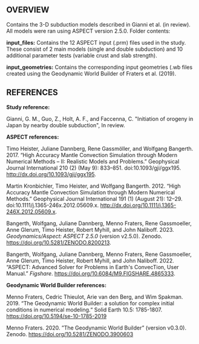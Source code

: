 ## OVERVIEW 

Contains the 3-D subduction models described in Gianni et al. (in review). All models were ran using ASPECT version 2.5.0. Folder contents:

**input_files:**  Contains the 12 ASPECT input (.prm) files used in the study. These consist of 2 main models (single and double subduction) and 10 additional parameter tests (variable crust and slab strength).

**input_geometries:** Contains the corresponding input geometries (.wb files created using the Geodynamic World Builder of Fraters et al. (2019).

## REFERENCES

**Study reference:**

Gianni, G. M., Guo, Z., Holt, A. F., and Faccenna, C. "Initiation of orogeny in Japan by nearby double subduction", In review.

**ASPECT references:**

Timo Heister, Juliane Dannberg, Rene Gassmöller, and Wolfgang Bangerth. 2017. “High Accuracy Mantle Convection Simulation through Modern Numerical Methods – II: Realistic Models and Problems.” Geophysical Journal International 210 (2) (May 9): 833–851. doi:10.1093/gji/ggx195. http://dx.doi.org/10.1093/gji/ggx195.

Martin Kronbichler, Timo Heister, and Wolfgang Bangerth. 2012. “High Accuracy Mantle Convection Simulation through Modern Numerical Methods.” Geophysical Journal International 191 (1) (August 21): 12–29. doi:10.1111/j.1365-246x.2012.05609.x. http://dx.doi.org/10.1111/j.1365-246X.2012.05609.x.

Bangerth, Wolfgang, Juliane Dannberg, Menno Fraters, Rene Gassmoeller, Anne Glerum, Timo Heister, Robert Myhill, and John Naliboff. 2023. <i>Geodynamics/Aspect: ASPECT 2.5.0</i> (version v2.5.0). Zenodo. https://doi.org/10.5281/ZENODO.8200213.

Bangerth, Wolfgang, Juliane Dannberg, Menno Fraters, Rene Gassmoeller, Anne Glerum, Timo Heister, Robert Myhill, and John Naliboff. 2022. “ASPECT: Advanced Solver for Problems in Earth's ConvecTion, User Manual.” <i>Figshare</i>. https://doi.org/10.6084/M9.FIGSHARE.4865333.

**Geodynamic World Builder references:**

Menno Fraters, Cedric Thieulot, Arie van den Berg, and Wim Spakman. 2019. “The Geodynamic World Builder: a solution for complex initial conditions in numerical modeling.“ Solid Earth 10.5: 1785-1807. https://doi.org/10.5194/se-10-1785-2019

Menno Fraters. 2020. ”The Geodynamic World Builder” (version v0.3.0). Zenodo. https://doi.org/10.5281/ZENODO.3900603
